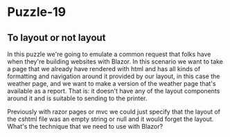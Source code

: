 # Puzzle-19

## To layout or not layout

In this puzzle we're going to emulate a common request that folks have when they're building websites with Blazor. In this scenario we want to take a page that we already have rendered with html and has all kinds of formatting and navigation around it provided by our layout, in this case the weather page, and we want to make a version of the weather page that's available as a report. That is: it doesn't have any of the layout components around it and is suitable to sending to the printer.

Previously with razor pages or mvc we could just specify that the layout of the cshtml file was an empty string or null and it would forget the layout. What's the technique that we need to use with Blazor?

